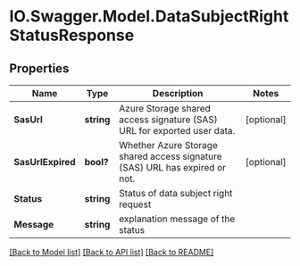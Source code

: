 # IO.Swagger.Model.DataSubjectRightStatusResponse
## Properties

Name | Type | Description | Notes
------------ | ------------- | ------------- | -------------
**SasUrl** | **string** | Azure Storage shared access signature (SAS) URL for exported user data. | [optional] 
**SasUrlExpired** | **bool?** | Whether Azure Storage shared access signature (SAS) URL has expired or not. | [optional] 
**Status** | **string** | Status of data subject right request | 
**Message** | **string** | explanation message of the status | 

[[Back to Model list]](../README.md#documentation-for-models) [[Back to API list]](../README.md#documentation-for-api-endpoints) [[Back to README]](../README.md)

